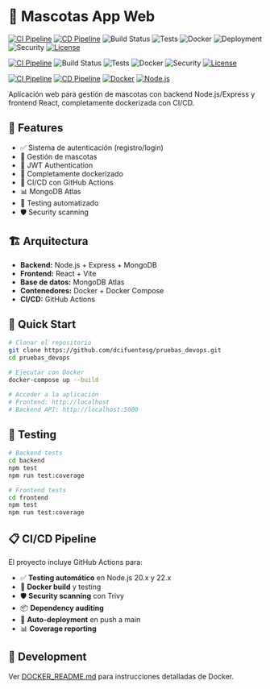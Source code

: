 # 🐾 Mascotas App Web

[![CI Pipeline](https://github.com/dcifuentesg/pruebas_devops/actions/workflows/ci.yml/badge.svg)](https://github.com/dcifuentesg/pruebas_devops/actions/workflows/ci.yml)
[![CD Pipeline](https://github.com/dcifuentesg/pruebas_devops/actions/workflows/cd.yml/badge.svg)](https://github.com/dcifuentesg/pruebas_devops/actions/workflows/cd.yml)
![Build Status](https://img.shields.io/badge/build-failing-red)
![Tests](https://img.shields.io/badge/tests-failing-red)
![Docker](https://img.shields.io/badge/docker-failed-red)
![Deployment](https://img.shields.io/badge/deployment-failed-red)
![Security](https://img.shields.io/badge/security-failed-red)
[![License](https://img.shields.io/badge/license-MIT-blue.svg)](LICENSE)

[![CI Pipeline](https://github.com/dcifuentesg/pruebas_devops/actions/workflows/ci.yml/badge.svg)](https://github.com/dcifuentesg/pruebas_devops/actions/workflows/ci.yml)
![Build Status](https://img.shields.io/badge/build-passing-brightgreen)
![Tests](https://img.shields.io/badge/tests-passing-brightgreen)
![Docker](https://img.shields.io/badge/docker-built-blue)
![Security](https://img.shields.io/badge/security-scanned-green)
[![License](https://img.shields.io/badge/license-MIT-blue.svg)](LICENSE)

[![CI Pipeline](https://github.com/dcifuentesg/pruebas_devops/actions/workflows/ci.yml/badge.svg)](https://github.com/dcifuentesg/pruebas_devops/actions/workflows/ci.yml)
[![CD Pipeline](https://github.com/dcifuentesg/pruebas_devops/actions/workflows/cd.yml/badge.svg)](https://github.com/dcifuentesg/pruebas_devops/actions/workflows/cd.yml)
[![Docker](https://img.shields.io/badge/docker-ready-blue)](https://github.com/dcifuentesg/pruebas_devops)
[![Node.js](https://img.shields.io/badge/node.js-20%2B-green)](https://nodejs.org/)

Aplicación web para gestión de mascotas con backend Node.js/Express y frontend React, completamente dockerizada con CI/CD.

## 🚀 Features

- ✅ Sistema de autenticación (registro/login)
- 🐾 Gestión de mascotas
- 🔐 JWT Authentication
- 🐳 Completamente dockerizado
- 🔄 CI/CD con GitHub Actions
- 📊 MongoDB Atlas
- 🧪 Testing automatizado
- 🛡️ Security scanning

## 🏗️ Arquitectura

- **Backend:** Node.js + Express + MongoDB
- **Frontend:** React + Vite
- **Base de datos:** MongoDB Atlas
- **Contenedores:** Docker + Docker Compose
- **CI/CD:** GitHub Actions

## 🚀 Quick Start

```bash
# Clonar el repositorio
git clone https://github.com/dcifuentesg/pruebas_devops.git
cd pruebas_devops

# Ejecutar con Docker
docker-compose up --build

# Acceder a la aplicación
# Frontend: http://localhost
# Backend API: http://localhost:5000
```

## 🧪 Testing

```bash
# Backend tests
cd backend
npm test
npm run test:coverage

# Frontend tests
cd frontend
npm test
npm run test:coverage
```

## 📋 CI/CD Pipeline

El proyecto incluye GitHub Actions para:

- ✅ **Testing automático** en Node.js 20.x y 22.x
- 🐳 **Docker build** y testing
- 🛡️ **Security scanning** con Trivy
- 📦 **Dependency auditing**
- 🚀 **Auto-deployment** en push a main
- 📊 **Coverage reporting**

## 🔧 Development

Ver [DOCKER_README.md](./DOCKER_README.md) para instrucciones detalladas de Docker.